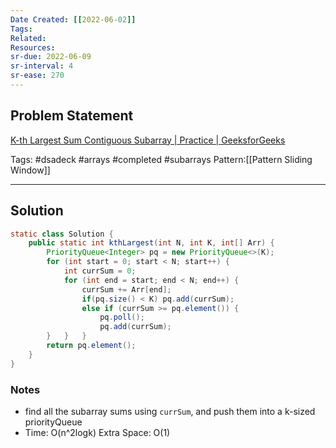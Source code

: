 ```yaml
---
Date Created: [[2022-06-02]]
Tags: 
Related: 
Resources: 
sr-due: 2022-06-09
sr-interval: 4
sr-ease: 270
---
```



## Problem Statement
[K-th Largest Sum Contiguous Subarray | Practice | GeeksforGeeks](https://practice.geeksforgeeks.org/problems/k-th-largest-sum-contiguous-subarray/1/)


Tags:  #dsadeck  #arrays #completed #subarrays 
Pattern:[[Pattern Sliding Window]]

---

## Solution
``` java
static class Solution {
	public static int kthLargest(int N, int K, int[] Arr) {
		PriorityQueue<Integer> pq = new PriorityQueue<>(K);
		for (int start = 0; start < N; start++) {
			int currSum = 0;
			for (int end = start; end < N; end++) {
				currSum += Arr[end];
				if(pq.size() < K) pq.add(currSum);
				else if (currSum >= pq.element()) {
					pq.poll();
					pq.add(currSum);
		}   }   }
		return pq.element();
	}
}
```

### Notes
- find all the subarray sums using `currSum`, and push them into a k-sized priorityQueue
- Time: O(n^2logk) Extra Space: O(1)



